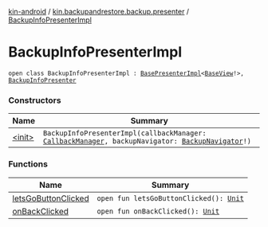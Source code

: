 [kin-android](../../index.md) / [kin.backupandrestore.backup.presenter](../index.md) / [BackupInfoPresenterImpl](./index.md)

# BackupInfoPresenterImpl

`open class BackupInfoPresenterImpl : `[`BasePresenterImpl`](../../kin.backupandrestore.base/-base-presenter-impl/index.md)`<`[`BaseView`](../../kin.backupandrestore.base/-base-view.md)`!>, `[`BackupInfoPresenter`](../-backup-info-presenter/index.md)

### Constructors

| Name | Summary |
|---|---|
| [&lt;init&gt;](-init-.md) | `BackupInfoPresenterImpl(callbackManager: `[`CallbackManager`](../../kin.backupandrestore.events/-callback-manager/index.md)`, backupNavigator: `[`BackupNavigator`](../../kin.backupandrestore.backup.view/-backup-navigator/index.md)`!)` |

### Functions

| Name | Summary |
|---|---|
| [letsGoButtonClicked](lets-go-button-clicked.md) | `open fun letsGoButtonClicked(): `[`Unit`](https://kotlinlang.org/api/latest/jvm/stdlib/kotlin/-unit/index.html) |
| [onBackClicked](on-back-clicked.md) | `open fun onBackClicked(): `[`Unit`](https://kotlinlang.org/api/latest/jvm/stdlib/kotlin/-unit/index.html) |
